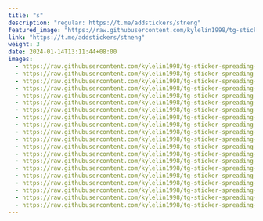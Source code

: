 ```yaml
---
title: "s"
description: "regular: https://t.me/addstickers/stneng"
featured_image: "https://raw.githubusercontent.com/kylelin1998/tg-sticker-spreading-worldwide-images/main/img/15124fab-8624-47bf-86ec-fc2a643e6f1d.jpg"
link: "https://t.me/addstickers/stneng"
weight: 3
date: 2024-01-14T13:11:44+08:00
images:
  - https://raw.githubusercontent.com/kylelin1998/tg-sticker-spreading-worldwide-images/main/img/15124fab-8624-47bf-86ec-fc2a643e6f1d.jpg
  - https://raw.githubusercontent.com/kylelin1998/tg-sticker-spreading-worldwide-images/main/img/e5266b0c-d264-4bfa-964a-8fd6fa4d7c71.jpg
  - https://raw.githubusercontent.com/kylelin1998/tg-sticker-spreading-worldwide-images/main/img/9ffcf249-9e5e-4e9c-8ed2-9cc26fc20899.jpg
  - https://raw.githubusercontent.com/kylelin1998/tg-sticker-spreading-worldwide-images/main/img/bccde816-4509-471e-a595-a3cb8c03fefe.jpg
  - https://raw.githubusercontent.com/kylelin1998/tg-sticker-spreading-worldwide-images/main/img/354591b3-4415-4fb6-bb16-e071a6dd0667.jpg
  - https://raw.githubusercontent.com/kylelin1998/tg-sticker-spreading-worldwide-images/main/img/5b787823-7f6a-434f-b478-5a8fc46d6a8d.jpg
  - https://raw.githubusercontent.com/kylelin1998/tg-sticker-spreading-worldwide-images/main/img/7217c853-1879-43f7-b31c-6d8d6ce3fc0e.jpg
  - https://raw.githubusercontent.com/kylelin1998/tg-sticker-spreading-worldwide-images/main/img/c504a165-ebe4-4d99-83ac-7583910113ce.jpg
  - https://raw.githubusercontent.com/kylelin1998/tg-sticker-spreading-worldwide-images/main/img/1f15031d-09e2-4c9e-ae46-76dc5bca10ee.jpg
  - https://raw.githubusercontent.com/kylelin1998/tg-sticker-spreading-worldwide-images/main/img/6fd7de30-a861-455f-810d-c689770649bb.jpg
  - https://raw.githubusercontent.com/kylelin1998/tg-sticker-spreading-worldwide-images/main/img/99981118-b79c-4365-9426-43d0e5e1d632.jpg
  - https://raw.githubusercontent.com/kylelin1998/tg-sticker-spreading-worldwide-images/main/img/d73ed231-afa0-481f-aa56-9120e914dea4.jpg
  - https://raw.githubusercontent.com/kylelin1998/tg-sticker-spreading-worldwide-images/main/img/6a560b71-4021-468b-b50b-7a4bdcafaa50.jpg
  - https://raw.githubusercontent.com/kylelin1998/tg-sticker-spreading-worldwide-images/main/img/ee98be4c-81a3-4816-9aa2-72f49647cd70.jpg
  - https://raw.githubusercontent.com/kylelin1998/tg-sticker-spreading-worldwide-images/main/img/d67c6b7c-737b-43bd-88b9-410ae389519b.jpg
  - https://raw.githubusercontent.com/kylelin1998/tg-sticker-spreading-worldwide-images/main/img/3287d5f4-e095-4e7e-975f-cda0c670d46e.jpg
  - https://raw.githubusercontent.com/kylelin1998/tg-sticker-spreading-worldwide-images/main/img/880aef57-8be5-41bc-a88e-247ffcf48ae3.jpg
  - https://raw.githubusercontent.com/kylelin1998/tg-sticker-spreading-worldwide-images/main/img/feaef02f-c0a7-478b-adf3-c419277541c2.jpg
  - https://raw.githubusercontent.com/kylelin1998/tg-sticker-spreading-worldwide-images/main/img/fefb7695-6f26-460a-9264-90689fccacc9.jpg
  - https://raw.githubusercontent.com/kylelin1998/tg-sticker-spreading-worldwide-images/main/img/58373305-c28f-457b-bf27-cde871d56a5f.jpg
---
```

